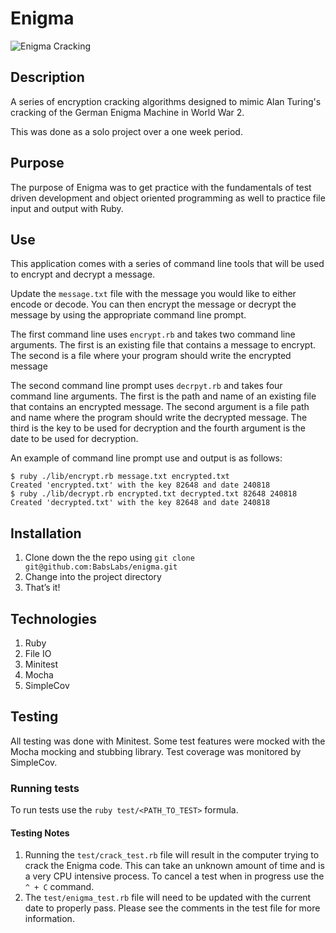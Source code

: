 # Enigma

![Enigma Cracking](https://user-images.githubusercontent.com/38663414/74063417-49f11c80-49e8-11ea-9ac8-80ce62353332.gif)

## Description

A series of encryption cracking algorithms designed to mimic Alan Turing's cracking of the German Enigma Machine in World War 2.

This was done as a solo project over a one week period.

## Purpose

The purpose of Enigma was to get practice with the fundamentals of test driven development and object oriented programming as well to practice file input and output with Ruby.

## Use

This application comes with a series of command line tools that will be used to encrypt and decrypt a message.

Update the `message.txt` file with the message you would like to either encode or decode. You can then encrypt the message or decrypt the message by using the appropriate command line prompt.

The first command line uses `encrypt.rb` and takes two command line arguments. The first is an existing file that contains a message to encrypt. The second is a file where your program should write the encrypted message

The second command line prompt uses `decrpyt.rb` and takes four command line arguments. The first is the path and name of an existing file that contains an encrypted message. The second argument is a file path and name where the program should write the decrypted message. The third is the key to be used for decryption and the fourth argument is the date to be used for decryption.

An example of command line prompt use and output is as follows:
```
$ ruby ./lib/encrypt.rb message.txt encrypted.txt
Created 'encrypted.txt' with the key 82648 and date 240818
$ ruby ./lib/decrypt.rb encrypted.txt decrypted.txt 82648 240818
Created 'decrypted.txt' with the key 82648 and date 240818
```

## Installation

1. Clone down the the repo using `git clone git@github.com:BabsLabs/enigma.git`
1. Change into the project directory
1. That’s it!

## Technologies
1. Ruby
1. File IO
1. Minitest
1. Mocha
1. SimpleCov

## Testing

All testing was done with Minitest. Some test features were mocked with the Mocha mocking and stubbing library. Test coverage was monitored by SimpleCov.

### Running tests

To run tests use the `ruby test/<PATH_TO_TEST>` formula.

#### Testing Notes
1. Running the `test/crack_test.rb` file will result in the computer trying to crack the Enigma code. This can take an unknown amount of time and is a very CPU intensive process. To cancel a test when in progress use the `^ + C` command.
1. The `test/enigma_test.rb` file will need to be updated with the current date to properly pass. Please see the comments in the test file for more information.